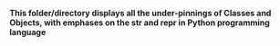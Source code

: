 **This folder/directory displays all the under-pinnings of Classes and Objects, with emphases on the __str__ and __repr__ in Python programming language**